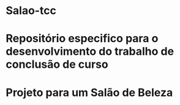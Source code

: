 # Salao-tcc

# Repositório especifico para o desenvolvimento do trabalho de conclusão de curso

# Projeto para um Salão de Beleza
